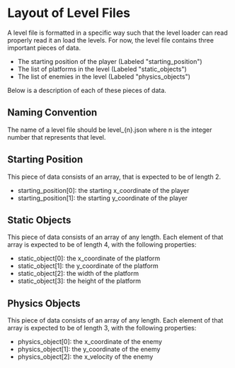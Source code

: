 # Layout of Level Files

A level file is formatted in a specific way such that the level loader can read properly read it an load the levels. For now, the level file contains three important pieces of data.

- The starting position of the player (Labeled "starting_position")
- The list of platforms in the level (Labeled "static_objects")
- The list of enemies in the level (Labeled "physics_objects")

Below is a description of each of these pieces of data.

## Naming Convention

The name of a level file should be level_{n}.json where n is the integer number that represents that level.

## Starting Position

This piece of data consists of an array, that is expected to be of length 2.

- starting_position[0]: the starting x_coordinate of the player
- starting_position[1]: the starting y_coordinate of the player

## Static Objects

This piece of data consists of an array of any length. Each element of that array is expected to be of length 4, with the following properties:

- static_object[0]: the x_coordinate of the platform
- static_object[1]: the y_coordinate of the platform
- static_object[2]: the width of the platform
- static_object[3]: the height of the platform

## Physics Objects

This piece of data consists of an array of any length. Each element of that array is expected to be of length 3, with the following properties:

- physics_object[0]: the x_coordinate of the enemy
- physics_object[1]: the y_coordinate of the enemy
- physics_object[2]: the x_velocity of the enemy
